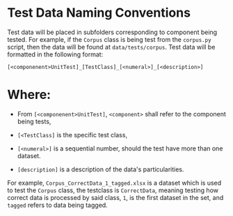 # Test Data Naming Conventions

Test data will be placed in subfolders corresponding to component being tested. For example, if the `Corpus` class is being test from the `corpus.py` script, then the data will be found at `data/tests/corpus`. Test data will be formatted in the following format:

`[<componenent>UnitTest]_[TestClass]_[<numeral>]_[<description>]`

Where:
=====

- From `[<componenent>UnitTest]`, `<component>` shall refer to the component being tests,

- `[<TestClass]` is the specific test class,

- `[<numeral>]` is a sequential number, should the test have more than one dataset.

- `[description]` is a description of the data's particularities.

For example, `Corpus_CorrectData_1_tagged.xlsx` is a dataset which is used to test the `Corpus` class, the testclass is `CorrectData`, meaning testing how correct data is processed by said class, `1`, is the first dataset in the set, and `tagged` refers to data being tagged.